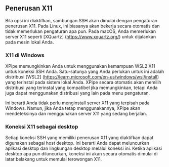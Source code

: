 ## Penerusan X11

Bila opsi ini diaktifkan, sambungan SSH akan dimulai dengan pengaturan penerusan X11. Pada Linux, ini biasanya akan bekerja secara otomatis dan tidak memerlukan pengaturan apa pun. Pada macOS, Anda memerlukan server X11 seperti [XQuartz] (https://www.xquartz.org/) untuk dijalankan pada mesin lokal Anda.

### X11 di Windows

XPipe memungkinkan Anda untuk menggunakan kemampuan WSL2 X11 untuk koneksi SSH Anda. Satu-satunya yang Anda perlukan untuk ini adalah distribusi [WSL2] (https://learn.microsoft.com/en-us/windows/wsl/install) yang terinstal pada sistem lokal Anda. XPipe secara otomatis akan memilih distribusi yang terinstal yang kompatibel jika memungkinkan, tetapi Anda juga dapat menggunakan distribusi yang lain pada menu pengaturan.

Ini berarti Anda tidak perlu menginstall server X11 yang terpisah pada Windows. Namun, jika Anda tetap menggunakannya, XPipe akan mendeteksinya dan menggunakan server X11 yang sedang berjalan.

### Koneksi X11 sebagai desktop

Setiap koneksi SSH yang memiliki penerusan X11 yang diaktifkan dapat digunakan sebagai host desktop. Ini berarti Anda dapat meluncurkan aplikasi desktop dan lingkungan desktop melalui koneksi ini. Ketika aplikasi desktop apa pun diluncurkan, koneksi ini akan secara otomatis dimulai di latar belakang untuk memulai terowongan X11.
